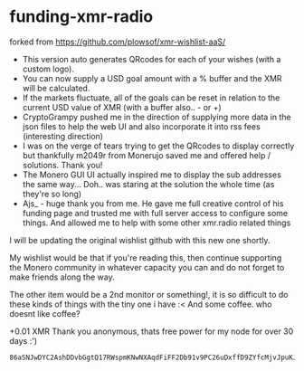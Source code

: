 # funding-xmr-radio

forked from https://github.com/plowsof/xmr-wishlist-aaS/

- This version auto generates QRcodes for each of your wishes (with a custom logo). 
- You can now supply a USD goal amount with a % buffer and the XMR will be calculated.
- If the markets fluctuate, all of the goals can be reset in relation to the current USD value of XMR (with a buffer also.. - or +) 
- CryptoGrampy pushed me in the direction of supplying more data in the json files to help the web UI and also incorporate it into rss fees (interesting direction)
- I was on the verge of tears trying to get the QRcodes to display correctly but thankfully m2049r from Monerujo saved me and offered help / solutions. Thank you!
- The Monero GUI UI actually inspired me to display the sub addresses the same way... Doh.. was staring at the solution the whole time (as they're so long)
- Ajs_ - huge thank you from me. He gave me full creative control of his funding page and trusted me with full server access to configure some things. And allowed me to help with some other xmr.radio related things

I will be updating the original wishlist github with this new one shortly. 

My wishlist would be that if you're reading this, then continue supporting the Monero community in whatever capacity you can and do not forget to make friends along the way.

The other item would be a 2nd monitor or something!, it is so difficult to do these kinds of things with the tiny one i have :< And some coffee. who doesnt like coffee? 

+0.01 XMR Thank you anonymous, thats free power for my node for over 30 days :') 

```
86aSNJwDYC2AshDDvbGgtQ17RWspmKNwNXAqdFiFF2Db91v9PC26uDxffD9ZYfcMjvJpuKJepsQtELAdmXVk85E1DsuL6rG
```
